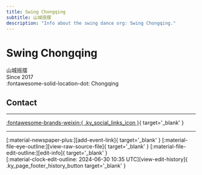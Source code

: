 ```yaml
---
title: Swing Chongqing
subtitle: 山城摇摆
description: "Info about the swing dance org: Swing Chongqing."
---
```


# Swing Chongqing

山城摇摆  
Since 2017  
:fontawesome-solid-location-dot: Chongqing  


## Contact


---

 [:fontawesome-brands-weixin:{ .ky_social_links_icon }](# "山城摇摆SwingChongqing"){ target='_blank' }

---

<div class="ky_page_footer" markdown>
<div class="ky_page_footer_trailing" markdown="span">
[:material-newspaper-plus:][add-event-link]{ target='_blank' }
[:material-file-eye-outline:][view-raw-source-file]{ target='_blank' }
[:material-file-edit-outline:][edit-info]{ target='_blank' }
</div>
<div class="ky_page_footer_leading" markdown="span">
[:material-clock-edit-outline: 2024-06-30 10:35 UTC][view-edit-history]{ .ky_page_footer_history_button target='_blank' }
</div>
</div>

[add-event-link]: https://github.com/swingdance/events/issues/new?assignees=&labels=add+event&projects=&template=02-add_entity.yml&title=%5Bcn%5D%20%3CName%3E&region=cn&province=Chongqing&city=Chongqing&org_id=swing-chong-qing "Add Event"
[view-raw-source-file]: https://github.com/swingdance/orgs/blob/main/cn/swing-chong-qing.json "View Raw Source File"
[edit-info]: https://github.com/swingdance/orgs/issues/new?assignees=&labels=update+org&projects=&template=03-update_entity.yml&title=%5Bcn%5D%20Swing%20Chongqing&region=cn&id=swing-chong-qing&name=Swing%20Chongqing "Edit Info"

[view-edit-history]: https://github.com/swingdance/orgs/commits/main/cn/swing-chong-qing.json "View Edit History"
